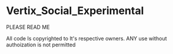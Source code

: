 # Vertix_Social_Experimental
PLEASE READ ME

All code Is copyrighted to It's respective owners. ANY use without authoization is not permitted
